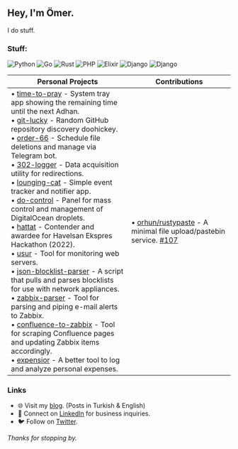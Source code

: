 ## Hey, I'm Ömer.

I do stuff.

### Stuff:

![Python](https://img.shields.io/badge/Python-3776AB?style=for-the-badge&logo=python&logoColor=white) ![Go](https://img.shields.io/badge/Go-00ADD8?style=for-the-badge&logo=go&logoColor=white) ![Rust](https://img.shields.io/badge/Rust-000000?style=for-the-badge&logo=rust&logoColor=white) ![PHP](https://img.shields.io/badge/PHP-777BB4?style=for-the-badge&logo=php&logoColor=white) ![Elixir](https://img.shields.io/badge/Elixir-4B275F?style=for-the-badge&logo=elixir&logoColor=white) ![Django](https://img.shields.io/badge/django-%23092E20.svg?style=for-the-badge&logo=django&logoColor=white) ![Django](https://img.shields.io/badge/Qt-41CD52?style=for-the-badge&logo=qt&logoColor=white) 

| **Personal Projects** | **Contributions** |
|-----------------------|-------------------|
| • [time-to-pray](https://github.com/omerbustun/time-to-pray) -  System tray app showing the remaining time until the next Adhan. <br> • [git-lucky](https://github.com/omerbustun/git-lucky) - Random GitHub repository discovery doohickey. <br> • [order-66](https://github.com/omerbustun/order-66) - Schedule file deletions and manage via Telegram bot. <br> • [302-logger](https://github.com/omerbustun/302-logger) - Data acquisition utility for redirections. <br> • [lounging-cat](https://github.com/omerbustun/lounging-cat) - Simple event tracker and notifier app. <br> • [do-control](https://github.com/omerbustun/do-control) - Panel for mass control and management of DigitalOcean droplets. <br> • [hattat](https://github.com/omerbustun/hattat) - Contender and awardee for Havelsan Ekspres Hackathon (2022). <br> • [usur](https://github.com/omerbustun/usur) - Tool for monitoring web servers. <br> • [json-blocklist-parser](https://github.com/omerbustun/json-blocklist-parser) - A script that pulls and parses blocklists for use with network appliances. <br> • [zabbix-parser](https://github.com/omerbustun/zabbix-parser) - Tool for parsing and piping e-mail alerts to Zabbix. <br> • [confluence-to-zabbix](https://github.com/omerbustun/confluence-to-zabbix) - Tool for scraping Confluence pages and updating Zabbix items accordingly. <br> • [expensior](https://github.com/omerbustun/expensior) - A better tool to log and analyze personal expenses. | • [orhun/rustypaste](https://github.com/orhun/rustypaste) - A minimal file upload/pastebin service. [#107](https://github.com/orhun/rustypaste/pull/107) |

### Links

- 🌐 Visit my [blog](https://omerustun.com.tr). (Posts in Turkish & English)
- 📄 Connect on [LinkedIn](https://www.linkedin.com/in/omerbustun/) for business inquiries.
- 🐦 Follow on [Twitter](https://twitter.com/omerbustun).

_Thanks for stopping by._
